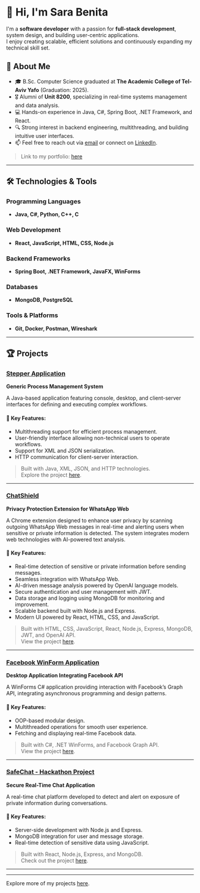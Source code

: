 
# 👋 Hi, I'm Sara Benita

I'm a **software developer** with a passion for **full-stack development**, system design, and building user-centric applications.  
I enjoy creating scalable, efficient solutions and continuously expanding my technical skill set.

## 🚀 About Me
- 🎓 B.Sc. Computer Science graduated at **The Academic College of Tel-Aviv Yafo** (Graduation: 2025).
- 🎖️ Alumni of **Unit 8200**, specializing in real-time systems management and data analysis.
- 💻 Hands-on experience in Java, C#, Spring Boot, .NET Framework, and React.
- 🔍 Strong interest in backend engineering, multithreading, and building intuitive user interfaces.
- 📫 Feel free to reach out via [email](mailto:sara63101@gmail.com) or connect on [LinkedIn](https://www.linkedin.com/in/sarabenita/).
>Link to my portfolio: [here](https://sara-benita-portfolio.vercel.app/)
---

## 🛠️ Technologies & Tools

### Programming Languages
- **Java, C#, Python, C++, C**

### Web Development
- **React, JavaScript, HTML, CSS, Node.js**

### Backend Frameworks
- **Spring Boot, .NET Framework, JavaFX, WinForms**

### Databases
- **MongoDB, PostgreSQL**

### Tools & Platforms
- **Git, Docker, Postman, Wireshark**

---

## 🏆 Projects

### [Stepper Application](https://github.com/SaraBenita/Stepper)  
**Generic Process Management System**  

A Java-based application featuring console, desktop, and client-server interfaces for defining and executing complex workflows.

#### 🌟 Key Features:
- Multithreading support for efficient process management.
- User-friendly interface allowing non-technical users to operate workflows.
- Support for XML and JSON serialization.
- HTTP communication for client-server interaction.

> Built with Java, XML, JSON, and HTTP technologies.  
> Explore the project [here](https://github.com/SaraBenita/Stepper).

---

### [ChatShield](https://github.com/SaraBenita/ChatShieldProject/tree/master)  
**Privacy Protection Extension for WhatsApp Web**  

A Chrome extension designed to enhance user privacy by scanning outgoing WhatsApp Web messages in real-time and
alerting users when sensitive or private information is detected. The system integrates modern web technologies with
AI-powered text analysis.

#### 🌟 Key Features:
- Real-time detection of sensitive or private information before sending messages.
- Seamless integration with WhatsApp Web.
- AI-driven message analysis powered by OpenAI language models.
- Secure authentication and user management with JWT.
- Data storage and logging using MongoDB for monitoring and improvement.
- Scalable backend built with Node.js and Express.
- Modern UI powered by React, HTML, CSS, and JavaScript.

> Built with HTML, CSS, JavaScript, React, Node.js, Express, MongoDB, JWT, and OpenAI API.  
> View the project [here](https://github.com/SaraBenita/ChatShieldProject/tree/master).

---

### [Facebook WinForm Application](https://github.com/SaraBenita/FaceBook_WinForm_Application)  
**Desktop Application Integrating Facebook API**  

A WinForms C# application providing interaction with Facebook’s Graph API, integrating asynchronous programming and design patterns.

#### 🌟 Key Features:
- OOP-based modular design.
- Multithreaded operations for smooth user experience.
- Fetching and displaying real-time Facebook data.

> Built with C#, .NET WinForms, and Facebook Graph API.  
> View the project [here](https://github.com/SaraBenita/FaceBook_WinForm_Application).

---

### [SafeChat - Hackathon Project](https://github.com/SaraBenita/BeSafeHackathon2025)  
**Secure Real-Time Chat Application**  

A real-time chat platform developed to detect and alert on exposure of private information during conversations.

#### 🌟 Key Features:
- Server-side development with Node.js and Express.
- MongoDB integration for user and message storage.
- Real-time detection of sensitive data using JavaScript.

> Built with React, Node.js, Express, and MongoDB.  
> Check out the project [here](https://github.com/SaraBenita/BeSafeHackathon2025).

---


---
Explore more of my projects [here](https://github.com/SaraBenita?tab=repositories).
